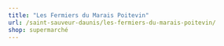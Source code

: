 ```yaml
---
title: "Les Fermiers du Marais Poitevin"
url: /saint-sauveur-daunis/les-fermiers-du-marais-poitevin/
shop: supermarché
---
```

